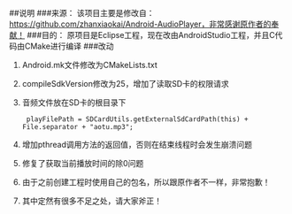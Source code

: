 ##说明
###来源：
该项目主要是修改自：https://github.com/zhanxiaokai/Android-AudioPlayer，非常感谢原作者的奉献！
###目的：
原项目是Eclipse工程，现在改由AndroidStudio工程，并且C代码由CMake进行编译
###改动
1. Android.mk文件修改为CMakeLists.txt
2. compileSdkVersion修改为25，增加了读取SD卡的权限请求
3. 音频文件放在SD卡的根目录下

		playFilePath = SDCardUtils.getExternalSdCardPath(this) + File.separator + "aotu.mp3";

4. 增加pthread调用方法的返回值，否则在结束线程时会发生崩溃问题
5. 修复了获取当前播放时间的除0问题
6. 由于之前创建工程时使用自己的包名，所以跟原作者不一样，非常抱歉！
7. 其中定然有很多不足之处，请大家斧正！